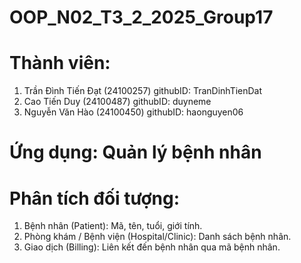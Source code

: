 # OOP_N02_T3_2_2025_Group17


# Thành viên: 
1. Trần Đình Tiến Đạt (24100257) githubID: TranDinhTienDat
2. Cao Tiến Duy (24100487) githubID: duyneme
3. Nguyễn Văn Hào (24100450) githubID: haonguyen06

# Ứng dụng: Quản lý bệnh nhân

# Phân tích đối tượng:
1. Bệnh nhân (Patient): Mã, tên, tuổi, giới tính.
2. Phòng khám / Bệnh viện (Hospital/Clinic): Danh sách bệnh nhân.
3. Giao dịch (Billing): Liên kết đến bệnh nhân qua mã bệnh nhân.
